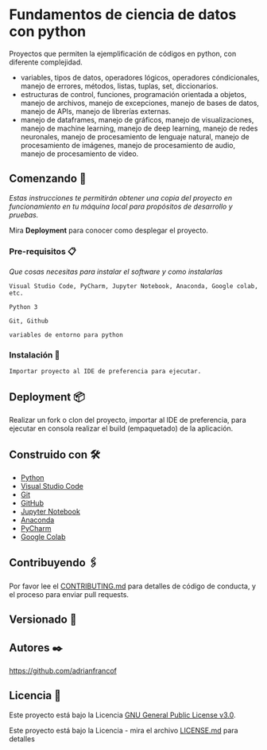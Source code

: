 # Fundamentos de ciencia de datos con python

Proyectos que permiten la ejemplificación de códigos en python, con diferente complejidad.

* variables, tipos de datos, operadores lógicos, operadores cóndicionales, manejo de errores, métodos, listas, tuplas, set, diccionarios.
* estructuras de control, funciones, programación orientada a objetos, manejo de archivos, manejo de excepciones, manejo de bases de datos, manejo de APIs, manejo de librerías externas.
* manejo de dataframes, manejo de gráficos, manejo de visualizaciones, manejo de machine learning, manejo de deep learning, manejo de redes neuronales, manejo de procesamiento de lenguaje natural, manejo de procesamiento de imágenes, manejo de procesamiento de audio, manejo de procesamiento de video.

## Comenzando 🚀

_Estas instrucciones te permitirán obtener una copia del proyecto en funcionamiento en tu máquina local para propósitos de desarrollo y pruebas._

Mira **Deployment** para conocer como desplegar el proyecto.

### Pre-requisitos 📋

_Que cosas necesitas para instalar el software y como instalarlas_

```
Visual Studio Code, PyCharm, Jupyter Notebook, Anaconda, Google colab, etc.
```

```
Python 3
```

```
Git, Github
```

```
variables de entorno para python
```

### Instalación 🔧

```
Importar proyecto al IDE de preferencia para ejecutar.
```

## Deployment 📦

Realizar un fork o clon del proyecto, importar al IDE de preferencia, para ejecutar en consola realizar el build (empaquetado) de la aplicación.

## Construido con 🛠️

* [Python](https://www.python.org/downloads/)
* [Visual Studio Code](https://code.visualstudio.com/)
* [Git](https://git-scm.com/)
* [GitHub](https://github.com/)
* [Jupyter Notebook](https://jupyter.org/)
* [Anaconda](https://www.anaconda.com/products/distribution)
* [PyCharm](https://www.jetbrains.com/pycharm/)
* [Google Colab](https://colab.research.google.com/)

## Contribuyendo 🖇️

Por favor lee el [CONTRIBUTING.md](https://github.com/adrianedutecno/python-data-science) para detalles de código de conducta, y el proceso para enviar pull requests.

## Versionado 📌

## Autores ✒️

https://github.com/adrianfrancof

## Licencia 📄

Este proyecto está bajo la Licencia [GNU General Public License v3.0](https://choosealicense.com/licenses/gpl-3.0/).

Este proyecto está bajo la Licencia - mira el archivo [LICENSE.md](LICENSE.md) para detalles

